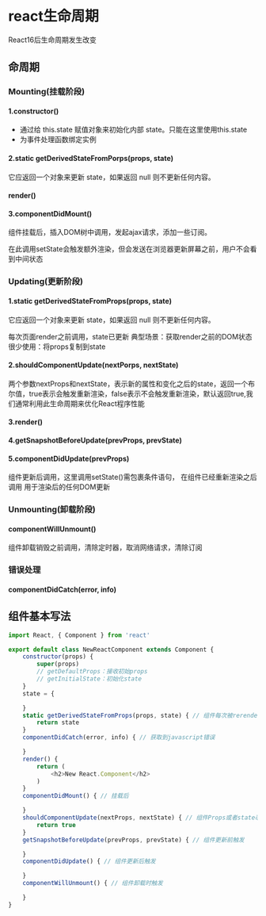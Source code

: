 # react生命周期

React16后生命周期发生改变

## 命周期

### Mounting(挂载阶段)

#### 1.constructor()

* 通过给 this.state 赋值对象来初始化内部 state。只能在这里使用this.state
* 为事件处理函数绑定实例

#### 2.static getDerivedStateFromPorps(props, state)

它应返回一个对象来更新 state，如果返回 null 则不更新任何内容。

#### render()

#### 3.componentDidMount()

组件挂载后，插入DOM树中调用，发起ajax请求，添加一些订阅。

在此调用setState会触发额外渲染，但会发送在浏览器更新屏幕之前，用户不会看到中间状态

### Updating(更新阶段)

#### 1.static getDerivedStateFromProps(props, state)

它应返回一个对象来更新 state，如果返回 null 则不更新任何内容。

每次页面render之前调用，state已更新
典型场景：获取render之前的DOM状态
很少使用：将props复制到state

#### 2.shouldComponentUpdate(nextPorps, nextState)

两个参数nextProps和nextState，表示新的属性和变化之后的state，返回一个布尔值，true表示会触发重新渲染，false表示不会触发重新渲染，默认返回true,我们通常利用此生命周期来优化React程序性能

#### 3.render()

#### 4.getSnapshotBeforeUpdate(prevProps, prevState)

#### 5.componentDidUpdate(prevProps)

组件更新后调用，这里调用setState()需包裹条件语句，
在组件已经重新渲染之后调用
用于渲染后的任何DOM更新

### Unmounting(卸载阶段)

#### componentWillUnmount()

组件卸载销毁之前调用，清除定时器，取消网络请求，清除订阅

### 错误处理

#### componentDidCatch(error, info)

## 组件基本写法

```javascript
import React, { Component } from 'react'

export default class NewReactComponent extends Component {
    constructor(props) {
        super(props)
        // getDefaultProps：接收初始props
        // getInitialState：初始化state
    }
    state = {

    }
    static getDerivedStateFromProps(props, state) { // 组件每次被rerender的时候，包括在组件构建之后(虚拟dom之后，实际dom挂载之前)，每次获取新的props或state之后；;每次接收新的props之后都会返回一个对象作为新的state，返回null则说明不需要更新state
        return state
    }
    componentDidCatch(error, info) { // 获取到javascript错误

    }
    render() {
        return (
            <h2>New React.Component</h2>
        )
    }
    componentDidMount() { // 挂载后

    }
    shouldComponentUpdate(nextProps, nextState) { // 组件Props或者state改变时触发，true：更新，false：不更新
        return true
    }
    getSnapshotBeforeUpdate(prevProps, prevState) { // 组件更新前触发

    }
    componentDidUpdate() { // 组件更新后触发

    }
    componentWillUnmount() { // 组件卸载时触发

    }
}

```